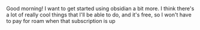 Good morning! I want to get started using obsidian a bit more. I think there's a lot of really cool things that I'll be able to do, and it's free, so I won't have to pay for roam when that subscription is up 

